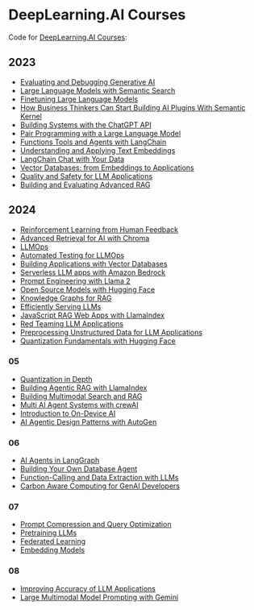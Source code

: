  # DeepLearning.AI Courses

Code for [DeepLearning.AI Courses](https://www.deeplearning.ai/courses/):

## 2023
- [Evaluating and Debugging Generative AI](EvaluatingandDebuggingGenerativeAI)
- [Large Language Models with Semantic Search](LargeLanguageModelswithSemanticSearch)
- [Finetuning Large Language Models](FinetuningLargeLanguageModels)
- [How Business Thinkers Can Start Building AI Plugins With Semantic Kernel](HowBusinessThinkersCanStartBuildingAIPluginsWithSemanticKernel)
- [Building Systems with the ChatGPT API](BuildingSystemswiththeChatGPTAPI)
- [Pair Programming with a Large Language Model](PairProgrammingwithaLargeLanguageModel)
- [Functions Tools and Agents with LangChain](FunctionsToolsandAgentswithLangChain)
- [Understanding and Applying Text Embeddings](UnderstandingandApplyingTextEmbeddings)
- [LangChain Chat with Your Data](LangChainChatwithYourData)
- [Vector Databases: from Embeddings to Applications](VectorDatabasesfromEmbeddingstoApplications)
- [Quality and Safety for LLM Applications](QualityandSafetyforLLMApplications)
- [Building and Evaluating Advanced RAG](BuildingandEvaluatingAdvancedRAG)

## 2024
- [Reinforcement Learning from Human Feedback](ReinforcementLearningFromHumanFeedback)
- [Advanced Retrieval for AI with Chroma](AdvancedRetrievalforAIwithChroma)
- [LLMOps](LLMOps)
- [Automated Testing for LLMOps](AutomatedTestingforLLMOps)
- [Building Applications with Vector Databases](BuildingApplicationswithVectorDatabases)
- [Serverless LLM apps with Amazon Bedrock](ServerlessLLMappswithAmazonBedrock)
- [Prompt Engineering with Llama 2](PromptEngineeringwithLlama2)
- [Open Source Models with Hugging Face](OpenSourceModelswithHuggingFace)
- [Knowledge Graphs for RAG](KnowledgeGraphsforRAG)
- [Efficiently Serving LLMs](EfficientlyServingLLMs)
- [JavaScript RAG Web Apps with LlamaIndex](JavaScriptRAGWebAppswithLlamaIndex)
- [Red Teaming LLM Applications](RedTeamingLLMApplications)
- [Preprocessing Unstructured Data for LLM Applications](PreprocessingUnstructuredDataforLLMApplications)
- [Quantization Fundamentals with Hugging Face](QuantizationFundamentalswithHuggingFace)

### 05
- [Quantization in Depth]()
- [Building Agentic RAG with LlamaIndex]()
- [Building Multimodal Search and RAG]()
- [Multi AI Agent Systems with crewAI](2024/05/MultiAIAgentSystemswithcrewAI/)
- [Introduction to On-Device AI](2024/05/IntroductiontoOnDeviceAI/)
- [AI Agentic Design Patterns with AutoGen](AIAgenticDesignPatternswithAutoGen)


### 06
- [AI Agents in LangGraph](./2024/06/AIAgentsinLangGraph)
- [Building Your Own Database Agent](./2024/06/BuildingYourOwnDatabaseAgent)
- [Function-Calling and Data Extraction with LLMs](./2024/06/FunctionCallingandDataExtractionwithLLMs/)
- [Carbon Aware Computing for GenAI Developers](./2024/06/CarbonAwareComputingforGenAIDevelopers/)


### 07
- [Prompt Compression and Query Optimization](./2024/07/PromptCompressionandQueryOptimization/)
- [Pretraining LLMs](./2024/07/PretrainingLLMs)
- [Federated Learning](./2024/07/FederatedLearning/)
- [Embedding Models](./2024/07/EmbeddingModels/)

### 08
- [Improving Accuracy of LLM Applications](./2024/08/ImprovingAccuracyofLLMApplications/)
- [Large Multimodal Model Prompting with Gemini](./2024/08/LargeMultimodalModelPromptingwithGemini/)